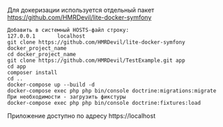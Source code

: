 Для докеризации используется отдельный пакет https://github.com/HMRDevil/lite-docker-symfony

```
Добавить в системный HOSTS-файл строку:
127.0.0.1       localhost
git clone https://github.com/HMRDevil/lite-docker-symfony docker_project_name
cd docker_project_name
git clone https://github.com/HMRDevil/TestExample.git app
cd app
composer install
cd ..
docker-compose up --build -d
docker-compose exec php php bin/console doctrine:migrations:migrate
При необходимости - загрузить фикстуры
docker-compose exec php php bin/console doctrine:fixtures:load
```
Приложение доступно по адресу https://localhost
